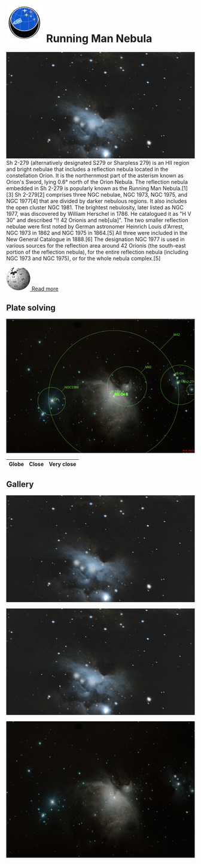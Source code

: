 # ![](..//Imaging//Common/pyl-tiny.png) Running Man Nebula
![IMG](..//Imaging//HD/Running_Man_Nebula+00+co.jpg)
Sh 2-279 (alternatively designated S279 or Sharpless 279) is an HII region and bright nebulae that includes a reflection nebula located in the constellation Orion. It is the northernmost part of the asterism known as Orion's Sword, lying 0.6° north of the Orion Nebula. The reflection nebula embedded in Sh 2-279 is popularly known as the Running Man Nebula.[1][3] Sh 2-279[2] comprises three NGC nebulae, NGC 1973, NGC 1975, and NGC 1977[4] that are divided by darker nebulous regions. It also includes the open cluster NGC 1981. The brightest nebulosity, later listed as NGC 1977, was discovered by William Herschel in 1786. He catalogued it as "H V 30" and described "!! 42 Orionis and neb[ula]". The two smaller reflection nebulae were first noted by German astronomer Heinrich Louis d'Arrest, NGC 1973 in 1862 and NGC 1975 in 1864.[5] All three were included in the New General Catalogue in 1888.[6] The designation NGC 1977 is used in various sources for the reflection area around 42 Orionis (the south-east portion of the reflection nebula), for the entire reflection nebula (including NGC 1973 and NGC 1975), or for the whole nebula complex.[5]

[![](..//Imaging//Common/Wikipedia.png) Read more](https://en.wikipedia.org/wiki/Sh_2-279)
## Plate solving 


![IMG](..//Imaging//HD/Running_Man_Nebula_Annotated.jpg)


| Globe | Close | Very close |
| ----- | ----- | ----- |


## Gallery
![IMG](..//Imaging//HD/Running_Man_Nebula+00+co.jpg) 

![IMG](..//Imaging//HD/Running_Man_Nebula+01+co.jpg) 

![IMG](..//Imaging//HD/Running_Man_Nebula+02+co.jpg) 

